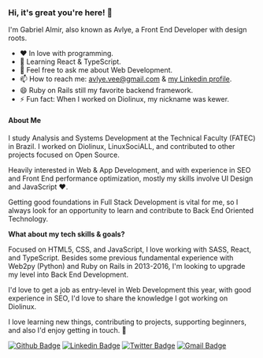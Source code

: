 ### Hi, it's great you're here! 👋

I'm Gabriel Almir, also known as Avlye, a Front End Developer with design roots.

- ❤️ In love with programming.
- 🌱 Learning React & TypeScript.
- 💬 Feel free to ask me about Web Development.
- 📫 How to reach me: avlye.vee@gmail.com & [my Linkedin profile](https://www.linkedin.com/in/avlye/).
- 😄 Ruby on Rails still my favorite backend framework.
- ⚡ Fun fact: When I worked on Diolinux, my nickname was kewer.

#### About Me

I study Analysis and Systems Development at the Technical Faculty (FATEC) in Brazil. I worked on Diolinux, LinuxSociALL, and contributed to other projects focused on Open Source.

Heavily interested in Web & App Development, and with experience in SEO and Front End performance optimization, mostly my skills involve UI Design and JavaScript ❤.

Getting good foundations in Full Stack Development is vital for me, so I always look for an opportunity to learn and contribute to Back End Oriented Technology.

**What about my tech skills  & goals?**

Focused on HTML5, CSS, and JavaScript, I love working with SASS, React, and TypeScript. Besides some previous fundamental experience with Web2py (Python) and Ruby on Rails in 2013-2016, I'm looking to upgrade my level into Back End Development.

I'd love to get a job as entry-level in Web Development this year, with good experience in SEO, I'd love to share the knowledge I got working on Diolinux.

I love learning new things, contributing to projects, supporting beginners, and also I'd enjoy getting in touch. 💬 

[![Github Badge](https://img.shields.io/badge/-avlye-000?style=flat-square&logo=Github&logoColor=white&link=https://github.com/avlye)](https://github.com/avlye)
[![Linkedin Badge](https://img.shields.io/badge/-avlye-blue?style=flat-square&logo=Linkedin&logoColor=white&link=https://www.linkedin.com/in/avlye/)](https://www.linkedin.com/in/avlye/)
[![Twitter Badge](https://img.shields.io/badge/-avlyev-1ca0f1?style=flat-square&labelColor=1ca0f1&logo=twitter&logoColor=white&link=https://twitter.com/avlyev)](https://twitter.com/avlyev)
[![Gmail Badge](https://img.shields.io/badge/-gmail-c14438?style=flat-square&logo=Gmail&logoColor=white&link=mailto:avlye.vee@gmail.com)](mailto:avlye.vee@gmail.com)
